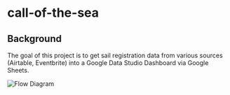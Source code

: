 # call-of-the-sea

## Background

The goal of this project is to get sail registration data from various sources (Airtable, Eventbrite) into a Google Data Studio Dashboard via Google Sheets.

![Flow Diagram](https://i.imgur.com/QizMMBe.png "Flow Diagram")
